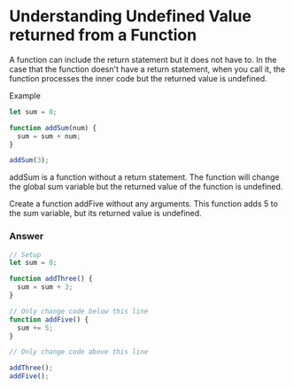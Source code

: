 # Understanding Undefined Value returned from a Function

A function can include the return statement but it does not have to. In the case that the function doesn't have a return statement, when you call it, the function processes the inner code but the returned value is undefined.

Example

```js
let sum = 0;

function addSum(num) {
  sum = sum + num;
}

addSum(3);
```

addSum is a function without a return statement. The function will change the global sum variable but the returned value of the function is undefined.

Create a function addFive without any arguments. This function adds 5 to the sum variable, but its returned value is undefined.


### Answer

```js
// Setup
let sum = 0;

function addThree() {
  sum = sum + 3;
}

// Only change code below this line
function addFive() {
  sum += 5;
}

// Only change code above this line

addThree();
addFive();
```

